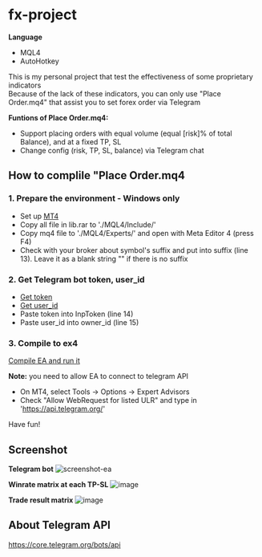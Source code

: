 # fx-project

**Language**
- MQL4
- AutoHotkey

This is my personal project that test the effectiveness of some proprietary indicators  
Because of the lack of these indicators, you can only use "Place Order.mq4" that assist you to set forex order via Telegram

**Funtions of Place Order.mq4:**
- Support placing orders with equal volume (equal [risk]% of total Balance), and at a fixed TP, SL
- Change config (risk, TP, SL, balance) via Telegram chat

## How to complile "Place Order.mq4
### 1. Prepare the environment - Windows only
- Set up [MT4](https://www.metatrader4.com/en/download)
- Copy all file in lib.rar to './MQL4/Include/'
- Copy mq4 file to './MQL4/Experts/' and open with Meta Editor 4 (press F4)
- Check with your broker about symbol's suffix and put into suffix (line 13). Leave it as a blank string "" if there is no suffix

### 2. Get Telegram bot token, user_id
- [Get token](https://www.siteguarding.com/en/how-to-get-telegram-bot-api-token)
- [Get user_id](https://stackoverflow.com/questions/32683992/find-out-my-own-user-id-for-sending-a-message-with-telegram-api)
- Paste token into InpToken (line 14)
- Paste user_id into owner_id (line 15)

### 3. Compile to ex4
[Compile EA and run it](https://www.nordman-algorithms.com/how-to-install-and-run-expert-advisor-ea-in-metatrader-4/)

**Note:** you need to allow EA to connect to telegram API  
- On MT4, select Tools -> Options -> Expert Advisors
- Check "Allow WebRequest for listed ULR" and type in 'https://api.telegram.org/'

Have fun!

## Screenshot

**Telegram bot**
![screenshot-ea](https://user-images.githubusercontent.com/55086588/184531655-012d75dc-737d-4f18-ba5e-4260ae57fb72.png)

**Winrate matrix at each TP-SL**
![image](https://user-images.githubusercontent.com/55086588/189494554-3d22a198-1e2d-4ba0-abc7-e1d5284ed092.png)

**Trade result matrix**
![image](https://user-images.githubusercontent.com/55086588/189494536-87d7d742-d11d-4885-abde-79a73c3f26a3.png)



## About Telegram API
https://core.telegram.org/bots/api
